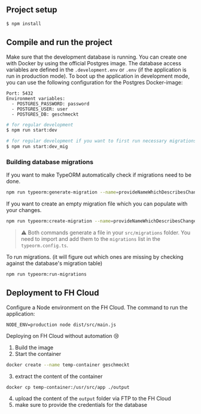 
## Project setup

```bash
$ npm install
```

## Compile and run the project

Make sure that the development database is running. You can create one with Docker by using the official Postgres image. The database access variables are defined in the `.development.env` or `.env` (if the application is run in production mode). To boot up the application in development mode, you can use the following configuration for the Postgres Docker-image:

```
Port: 5432
Environment variables:
  - POSTGRES_PASSWORD: password
  - POSTGRES_USER: user
  - POSTGRES_DB: geschmeckt
```

```bash
# for regular development
$ npm run start:dev

# for regular development if you want to first run necessary migrations
$ npm run start:dev_mig
```

### Building database migrations

If you want to make TypeORM automatically check if migrations need to be done.

```bash
npm run typeorm:generate-migration --name=provideNameWhichDescribesChange
```

If you want to create an empty migration file which you can populate with your changes.

```bash
npm run typeorm:create-migration --name=provideNameWhichDescribesChange
```

> ⚠️ Both commands generate a file in your `src/migrations` folder. You need to import and add them to the `migrations` list in the `typeorm.config.ts`.

To run migrations. (it will figure out which ones are missing by checking against the database's migration table)

```bash
npm run typeorm:run-migrations
```

## Deployment to FH Cloud

Configure a Node environment on the FH Cloud. The command to run the application:

```
NODE_ENV=production node dist/src/main.js
```

Deploying on FH Cloud without automation 😢

1. Build the image
2. Start the container
```bash
docker create --name temp-container geschmeckt
```
3. extract the content of the container
```bash
docker cp temp-container:/usr/src/app ./output
```
4. upload the content of the `output` folder via FTP to the FH Cloud
5. make sure to provide the credentials for the database

